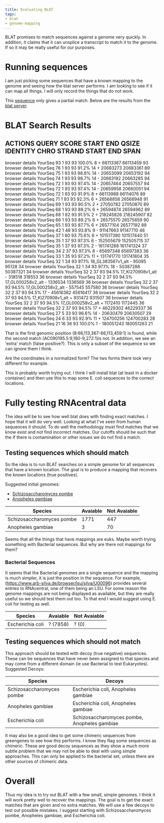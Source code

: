 ```yaml
---
title: Evaluating BLAT
tags:
- blat
- genome-mapping
...
```


BLAT promises to match sequences against a genome very quickly. In addition, it
claims that it can unsplice a transcript to match it to the genome. If so it
may be really useful for our purposes. 

# Running sequences

I am just picking some sequences that have a known mapping to the genome and
seeing how the blat server performs. I am looking to see if it can map all
things. I will only record the things that do not work.

This [sequence](http://rnacentral.org/rna/URS00000E07AE/9606) only gives a partial match.
Below are the results from the [blat server](http://genome.ucsc.edu/cgi-bin/hgBlat?command=start).

# BLAT Search Results

   ACTIONS      QUERY           SCORE START  END QSIZE IDENTITY CHRO STRAND  START    END      SPAN
---------------------------------------------------------------------------------------------------
browser details YourSeq           93     1    93    93 100.0%     8   +   66113367  66113459     93
browser details YourSeq           76     1    93    93  91.2%    14   +   20683273  20683361     89
browser details YourSeq           75     1    93    93  98.8%    14   -   20653099  20653192     94
browser details YourSeq           74     1    93    93  98.7%    14   -   20663192  20663285     94
browser details YourSeq           72     1    93    93  97.4%    14   -   20657464  20657557     94
browser details YourSeq           72     1    93    93  97.4%    14   -   20659958  20660051     94
browser details YourSeq           72     1    93    93  91.9%     8   +   66113988  66114076     89
browser details YourSeq           71     1    93    93  92.3%     6   +   26568858  26568948     91
browser details YourSeq           69     1    93    93  90.5%     2   +   27050782  27050870     89
browser details YourSeq           68     1    93    93  89.2%     6   +   26594874  26594962     89
browser details YourSeq           68     1    82    93  91.5%     2   +  218245826 218245907     82
browser details YourSeq           66     1    93    93  89.2%     6   +   26575570  26575659     90
browser details YourSeq           65     1    93    93  87.7%     6   +   26577104  26577192     89
browser details YourSeq           42     1    48    93  93.8%     9   -   91147663  91147710     48
browser details YourSeq           37     1    60    93  75.6%     6   +  101517390 101517440     51
browser details YourSeq           35     1    37    93  97.3%     6   -  152505679 152505715     37
browser details YourSeq           35     1    37    93  97.3%     2   -  161741288 161741324     37
browser details YourSeq           34     2    37    93  97.3%     8   -   65697348  65697383     36
browser details YourSeq           33     1    35    93  97.2%    11   +  131741770 131741804     35
browser details YourSeq           32     1    34    93  97.1%  18_GL383567v1_alt   -      95095     95128     34
browser details YourSeq           32     1    34    93  97.1%    18   -   50387288  50387321     34
browser details YourSeq           32     2    37    93  94.5%  17_KI270908v1_alt   -     318518    318553     36
browser details YourSeq           32     2    37    93  94.5%  17_GL000258v2_alt   -    1336534   1336569     36
browser details YourSeq           32     2    37    93  94.5%  17_GL000258v2_alt   -     557545    557580     36
browser details YourSeq           32     2    37    93  94.5%    17   -   45616382  45616417     36
browser details YourSeq           32     2    37    93  94.5%  17_KI270908v1_alt   +     931472    931507     36
browser details YourSeq           32     2    37    93  94.5%  17_GL000258v2_alt   +    1172410   1172445     36
browser details YourSeq           32     2    37    93  94.5%    17   +   46229302  46229337     36
browser details YourSeq           27     5    33    93  96.6%    14   -   20630479  20630507     29
browser details YourSeq           24     6    33    93  92.9%    11   +  124700256 124700283     28
browser details YourSeq           21    16    36    93 100.0%     1   -  180051243 180051263     21

That is the first genomic position (8:66,113,367-66,113,459:1) is found, while
the second match (AC090195.5:9,180-9,272:1)is not. In addition, we see an
'extra' match (false positive?). This is only a subset of the sequence so we
can ignore them I think.

Are the coordinates in a normalized form? The two forms there look very
different for example.

This is probably worth trying out. I think I will install blat (at least in a
docker container) and then use this to map some E. coli sequences to the
correct locations. 

# Fully testing RNAcentral data

The idea will be to see how well blat does with finding exact matches. I hope
that it will do very well. Looking at what I've seen from human sequences it
should. To do well the methodology must find matches that we know exist and not
find incorrect matches. Our cutoffs should be such that the if there is
contamination or other issues we do not find a match.

## Testing sequences which should match

So the idea is to run BLAT searches on a simple genome for all sequences that
have a known location. The goal is to produce a mapping that recovers the known
locations (true positives).

Suggested initial genomes:

- [Schizosaccharomyces pombe](http://rnacentral.org/search?q=RNA%20AND%20TAXONOMY:%224896%22%20AND%20has_genomic_coordinates:%22True%22)
- [Anopheles gambiae](http://rnacentral.org/search?q=RNA%20AND%20has_genomic_coordinates:%22True%22%20AND%20TAXONOMY:%227165%22)

| Species                   | Avaiable  | Not Avaiable |
|---------------------------|-----------|------------- |
| Schizosaccharomyces pombe | 1771      | 447          |
| Anopheles gambiae         | 3         | 70           |

Seems that all the things that have mappings are euks. Maybe worth trying
something with Bacterial sequences. But why are there not mappings for them?

### Bacterial Sequences

It seems that the Bacterial genomes are a single sequence and the mapping is
much simpler, it is just the position in the sequence. For example,
(https://www.arb-silva.de/browser/lsu/silva/U00096) provides several entries to
RNAcentral, one of them being an LSU. For some reason the genome mappings are
not being displayed as available, but they are really useful so we should test
them out too. To that end I would suggest using E. coli for testing as well.

| Species                   | Avaiable  | Not Avaiable |
|---------------------------|-----------|------------- |
| Escherichia coli          | ? (7858)  | ? (0)        |

## Testing sequences which should not match

This approach should be tested with decoy (true negative) sequences. These can
be sequences that have never been assigned to that species and may come from a
different domain (ie use Bacterial to test Eukaryotes). Suggested Decoys:

| Species                   | Decoys                                       |
|---------------------------|----------------------------------------------|
| Schizosaccharomyces pombe | Escherichia coli, Anopheles gambiae          |
| Anopheles gambiae         | Escherichia coli, Anopheles gambiae          |
| Escherichia coli          | Schizosaccharomyces pombe, Anopheles gambiae |

It may also be a good idea to get some chimeric sequences from greengenes to
see how this performs. I know they flag some sequences as chimeric. These are
good decoy sequences as they show a much more subtle problem that we may not be
able to deal with using simple approaches. This can only be applied to the
bacterial set, unless there are other sources of chimeric data.

# Overall

Thus my idea is to try out BLAT with a few small, simple genomes. I think it
will work pretty well to recover the mappings. The goal is to get the exact
matches that are given and no extra matches. We will use a few decoys to test
out possible mistakes. I suggest starting with Schizosaccharomyces pombe,
Anopheles gambiae, and Escherichia coli. 
